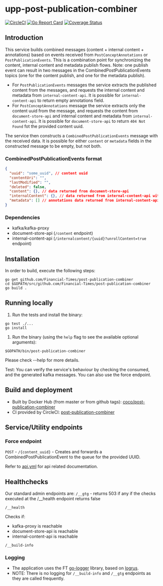 # upp-post-publication-combiner

[![CircleCI](https://circleci.com/gh/Financial-Times/post-publication-combiner.svg?style=svg)](https://circleci.com/gh/Financial-Times/post-publication-combiner)
[![Go Report Card](https://goreportcard.com/badge/github.com/Financial-Times/post-publication-combiner)](https://goreportcard.com/report/github.com/Financial-Times/post-publication-combiner)
[![Coverage Status](https://coveralls.io/repos/github/Financial-Times/post-publication-combiner/badge.svg)](https://coveralls.io/github/Financial-Times/post-publication-combiner)

## Introduction

This service builds combined messages (content + internal content + annotations) based on events received from `PostConceptAnnotations` or `PostPublicationEvents`.
This is a combination point for synchronizing the content, internal content and metadata publish flows.
Note: one publish event can result in two messages in the CombinedPostPublicationEvents topics (one for the content publish, and one for the metadata publish).

- For `PostPublicationEvents` messages the service extracts the published content from the messages, and requests the internal content and metadata from `internal-content-api`. It is possible for `internal-content-api` to return empty annotations field.
- For `PostConceptAnnotations` message the service extracts only the content uuid from the message, and requests the content from `document-store-api` and internal content and metadata from `internal-content-api`. It is possible for `document-store-api` to return `404 Not Found` fot the provided content uuid.

The service then constructs a `CombinedPostPublicationEvents` message with the received data. It is possible for either `content` or `metadata` fields in the constructed message to be empty, but not both.

### CombinedPostPublicationEvents format

```json
{
  "uuid": "some_uuid", // content uuid
  "contentUri": "",
  "lastModified": "",
  "deleted": false,
  "content": {}, // data returned from document-store-api
  "internalContent": {}, // data returned from internal-content-api without annotations
  "metadata": [] // annotations data returned from internal-content-api
}
```

### Dependencies

- kafka/kafka-proxy
- document-store-api (`/content` endpoint)
- internal-content-api (`/internalcontent/{uuid}?unrollContent=true` endpoint)

## Installation

In order to build, execute the following steps:

```shell
go get github.com/Financial-Times/post-publication-combiner
cd $GOPATH/src/github.com/Financial-Times/post-publication-combiner
go build .
```

## Running locally

1. Run the tests and install the binary:

```shell
go test ./...
go install
```

1. Run the binary (using the `help` flag to see the available optional arguments):

```shell
$GOPATH/bin/post-publication-combiner
```

Please check --help for more details.

Test:
    You can verify the service's behaviour by checking the consumed, and the generated kafka messages.
    You can also use the force endpoint.

## Build and deployment

- Built by Docker Hub (from master or from github tags): [coco/post-publication-combiner](https://hub.docker.com/r/coco/post-publication-combiner/)
- CI provided by CircleCI: [post-publication-combiner](https://circleci.com/gh/Financial-Times/post-publication-combiner)

## Service/Utility endpoints

### Force endpoint

`POST` - `/{content_uuid}` - Creates and forwards a CombinedPostPublicationEvent to the queue for the provided UUID.

Refer to [api.yml](_ft/api.yml) for api related documentation.

## Healthchecks

Our standard admin endpoints are:
`/__gtg` - returns 503 if any if the checks executed at the /__health endpoint returns false

`/__health`

Checks if:

- kafka-proxy is reachable
- document-store-api is reachable
- internal-content-api is reachable

`/__build-info`

### Logging

- The application uses the FT [go-logger](https://github.com/Financial-Times/go-logger/v2) library, based on [logrus](https://github.com/sirupsen/logrus).
- NOTE: There is no logging for `/__build-info` and `/__gtg` endpoints as they are called frequently.
